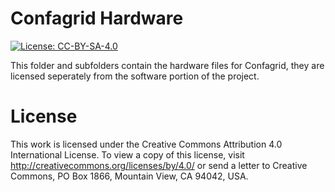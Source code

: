 # Confagrid Hardware

[![License: CC-BY-SA-4.0](https://img.shields.io/badge/HW%20License-CC--BY--SA--4.0-blue.svg)](https://github.com/ALeggeUp/confagrid/blob/master/hardware/LICENSE.md)

This folder and subfolders contain the hardware files for Confagrid, they are licensed seperately from the software portion of the project.

# License

This work is licensed under the Creative Commons Attribution 4.0 International License. To view a copy of this license, visit http://creativecommons.org/licenses/by/4.0/ or send a letter to Creative Commons, PO Box 1866, Mountain View, CA 94042, USA.
